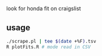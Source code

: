 # 
look for honda fit on craigslist

## usage
```bash
./scrape.pl | tee $(date +%F).tsv
R plotFits.R # mode read in CSV
```
